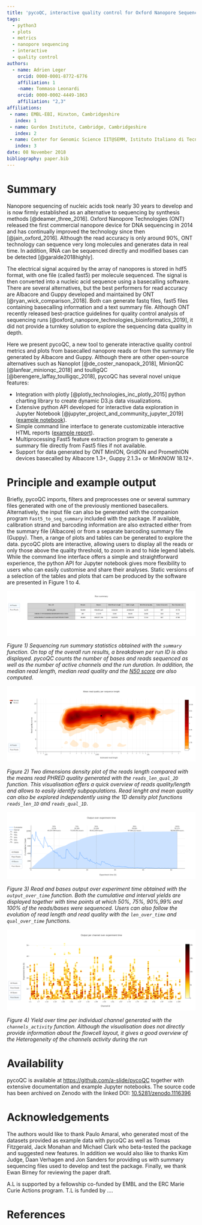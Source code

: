 ```yaml
---
title: 'pycoQC, interactive quality control for Oxford Nanopore Sequencing '
tags:
  - python3
  - plots
  - metrics
  - nanopore sequencing 
  - interactive
  - quality control
authors:
  - name: Adrien Leger
    orcid: 0000-0001-8772-6776
    affiliation: 1
    -name: Tommaso Leonardi
    orcid: 0000-0002-4449-1863
    affiliation: "2,3"
affiliations:
 - name: EMBL-EBI, Hinxton, Cambridgeshire
   index: 1
 - name: Gurdon Institute, Cambridge, Cambridgeshire
   index: 2
 - name: Center for Genomic Science IIT@SEMM, Istituto Italiano di Tecnologia (IIT), Milan, Italy
   index: 3
date: 08 November 2018
bibliography: paper.bib
---
```


# Summary

Nanopore sequencing of nucleic acids took nearly 30 years to develop and is now firmly established as an alternative to sequencing by synthesis methods [@deamer_three_2016]. Oxford Nanopore Technologies (ONT) released the first commercial nanopore device for DNA sequencing in 2014 and has continually improved the technology since then [@jain_oxford_2016]. Although the read accuracy is only around 90%, ONT technology can sequence very long molecules and generates data in real time. In addition, RNA can be sequenced directly and modified bases can be detected [@garalde2018highly].

The electrical signal acquired by the array of nanopores is stored in hdf5 format, with one file (called fast5) per molecule sequenced. The signal is then converted into a nucleic acid sequence using a basecalling software. There are several alternatives, but the best performers for read accuracy are Albacore and Guppy developed and maintained by ONT [@ryan_wick_comparison_2018]. Both can generate fastq files, fast5 files containing basecalling information and a text summary file. Although ONT recently released best-practice guidelines for quality control analysis of sequencing runs [@oxford_nanopore_technologies_bioinformatics_2019], it did not provide a turnkey solution to explore the sequencing data quality in depth.

Here we present pycoQC, a new tool to generate interactive quality control metrics and plots from basecalled nanopore reads or from the summary file generated by Albacore and Guppy. Although there are other open-source alternatives such as Nanoplot [@de_coster_nanopack_2018], MinionQC [@lanfear_minionqc_2018] and toulligQC [@berengere_laffay_toulligqc_2018], pycoQC has several novel unique features:

* Integration with plotly [@plotly_technologies_inc_plotly_2015] python charting library to create dynamic D3.js data visualizations.
* Extensive python API developed for interactive data exploration in Jupyter Notebook [@jupyter_project_and_community_jupyter_2019] ([example notebook](https://a-slide.github.io/pycoQC/pycoQC_usage.html)).
* Simple command line interface to generate customizable interactive HTML reports ([example report](https://a-slide.github.io/pycoQC/pycoQC_Albacore-2.1.10_basecall-1D-DNA.htmll)).
* Multiprocessing Fast5 feature extraction program to generate a summary file directly from Fast5 files if not available.
* Support for data generated by ONT MinION, GridION and PromethION devices basecalled by Albacore 1.3+, Guppy 2.1.3+ or MinKNOW 18.12+. 

# Principle and example output

Briefly, pycoQC imports, filters and preprocesses one or several summary files generated with one of the previously mentioned basecallers. Alternatively, the input file can also be generated with the companion program `Fast5_to_seq_summary` included with the package. If available, calibration strand and barcoding information are also extracted either from the summary file (Albacore) or from a separate barcoding summary file (Guppy). Then, a range of plots and tables can be generated to explore the data. pycoQC plots are interactive, allowing users to display all the reads or only those above the quality threshold, to zoom in and to hide legend labels. While the command line interface offers a simple and straightforward experience, the python API for Jupyter notebook gives more flexibility to users who can easily customise and share their analyses. Static versions of a selection of the tables and plots that cam be produced by the software are presented in Figure 1 to 4.

![](pictures/summary.png)

*Figure 1) Sequencing run summary statistics obtained with the `summary` function. On top of the overall run results, a breakdown per run ID is also displayed. pycoQC counts the number of bases and reads sequenced as well as the number of active channels and the run duration. In addition, the median read length, median read quality and the [N50 score](https://en.wikipedia.org/wiki/N50,_L50,_and_related_statistics#N50) are also computed.*

![](pictures/reads_qual_len_2D_example.png)

*Figure 2) Two dimensions density plot of the reads length compared with the means read PHRED quality generated with the `reads_len_qual_2D` function. This visualisation offers a quick overview of reads quality/length and allows to easily identify subpopulations. Read lenght and mean quality can also be explored independently using the 1D density plot functions `reads_len_1D`  and `reads_qual_1D`*.   

![](pictures/output_over_time.png)

*Figure 3) Read and bases output over experiment time obtained with the `output_over_time` function. Both the cumulative and interval yields are displayed together with time points at which 50%, 75%, 90%,99% and 100% of the reads/bases were sequenced. Users can also follow the evolution of read length and read quality with the `len_over_time` and `qual_over_time` functions.*

![](pictures/channels_activity.png)

*Figure 4) Yield over time per individual channel generated with the `channels_activity` function. Although the  visualisation does not directly provide information about the flowcell layout, it gives a good overview of the Heterogeneity of the channels activity during the run*

# Availability

pycoQC is available at https://github.com/a-slide/pycoQC together with extensive documentation and example Jupyter notebooks. The source code has been archived on Zenodo with the linked DOI: [10.5281/zenodo.1116396](https://doi.org/10.5281/zenodo.1116396)

# Acknowledgements

The authors would like to thank Paulo Amaral, who generated most of the datasets provided as example data with pycoQC as well as Tomas Fitzgerald, Jack Monahan and Michael Clark who beta-tested the package and suggested new features. In addition we would also like to thanks Kim Judge, Daan Verhagen and Jon Sanders for providing us with summary sequencing files used to develop and test the package. Finally, we thank Ewan Birney for reviewing the paper draft.

A.L is supported by a fellowship co-funded by EMBL and the ERC Marie Curie Actions program. T.L is funded by .... 

# References

